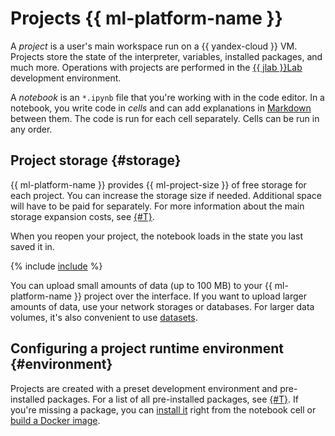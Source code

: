 # Projects {{ ml-platform-name }}

A _project_ is a user's main workspace run on a {{ yandex-cloud }} VM. Projects store the state of the interpreter, variables, installed packages, and much more. Operations with projects are performed in the [{{ jlab }}Lab](https://jupyter.org/) development environment.

A _notebook_ is an `*.ipynb` file that you're working with in the code editor. In a notebook, you write code in _cells_ and can add explanations in [Markdown](https://jupyter-notebook.readthedocs.io/en/stable/examples/Notebook/Working%20With%20Markdown%20Cells.html) between them. The code is run for each cell separately. Cells can be run in any order.

## Project storage {#storage}

{{ ml-platform-name }} provides {{ ml-project-size }} of free storage for each project. You can increase the storage size if needed. Additional space will have to be paid for separately. For more information about the main storage expansion costs, see [{#T}](../pricing.md).

When you reopen your project, the notebook loads in the state you last saved it in.

{% include [include](../../_includes/datasphere/saving-variables-warn.md) %}

You can upload small amounts of data (up to 100 MB) to your {{ ml-platform-name }} project over the interface. If you want to upload larger amounts of data, use your network storages or databases. For larger data volumes, it's also convenient to use [datasets](dataset.md).

## Configuring a project runtime environment {#environment}

Projects are created with a preset development environment and pre-installed packages. For a list of all pre-installed packages, see [{#T}](preinstalled-packages.md). If you're missing a package, you can [install it](../operations/projects/install-dependencies.md) right from the notebook cell or [build a Docker image](../operations/user-images.md).